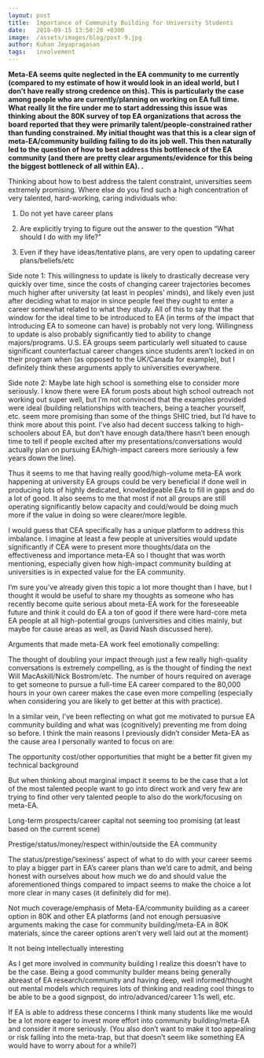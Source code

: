 ```yaml
---
layout: post
title:  Importance of Community Building for University Students
date:   2018-09-15 13:50:20 +0300
image:  /assets/images/blog/post-9.jpg
author: Kuhan Jeyapragasan
tags:   involvement
---
```


**Meta-EA seems quite neglected in the EA community to me currently (compared to my estimate of how it would look in an ideal world, but I don’t have really strong credence on this). This is particularly the case among people who are currently/planning on working on EA full time. What really lit the fire under me to start addressing this issue was thinking about the 80K survey of top EA organizations that across the board reported that they were primarily talent/people-constrained rather than funding constrained. My initial thought was that this is a clear sign of meta-EA/community building failing to do its job well. This then naturally led to the question of how to best address this bottleneck of the EA community (and there are pretty clear arguments/evidence for this being the biggest bottleneck of all within EA). .**

Thinking about how to best address the talent constraint, universities seem extremely promising. Where else do you find such a high concentration of very talented, hard-working, caring individuals who:

1) Do not yet have career plans

2) Are explicitly trying to figure out the answer to the question “What should I do with my life?” 

3) Even if they have ideas/tentative plans, are very open to updating career plans/beliefs/etc

 Side note 1: This willingness to update is likely to drastically decrease very quickly over time, since the costs of changing career trajectories becomes much higher after university (at least in peoples’ minds), and likely even just after deciding what to major in since people feel they ought to enter a career somewhat related to what they study. All of this to say that the window for the ideal time to be introduced to EA (in terms of the impact that introducing EA to someone can have) is probably not very long. Willingness to update is also probably significantly tied to ability to change majors/programs. U.S. EA groups seem particularly well situated to cause significant counterfactual career changes since students aren’t locked in on their program when (as opposed to the UK/Canada for example), but I definitely think these arguments apply to universities everywhere.

 Side note 2: Maybe late high school is something else to consider more seriously. I know there were EA forum posts about high school outreach not working out super well, but I’m not convinced that the examples provided were ideal (building relationships with teachers, being a teacher yourself, etc. seem more promising than some of the things SHIC tried, but I’d have to think more about this point. I’ve also had decent success talking to high-schoolers about EA, but don’t have enough data/there hasn’t been enough time to tell if people excited after my presentations/conversations would actually plan on pursuing EA/high-impact careers more seriously a few years down the line). 

Thus it seems to me that having really good/high-volume meta-EA work happening at university EA groups could be very beneficial if done well in producing lots of highly dedicated, knowledgeable EAs to fill in gaps and do a lot of good. It also seems to me that most if not all groups are still operating significantly below capacity and could/would be doing much more if the value in doing so were clearer/more legible.  

I would guess that CEA specifically has a unique platform to address this imbalance. I imagine at least a few people at universities would update significantly if CEA were to present more thoughts/data on the effectiveness and importance meta-EA so I thought that was worth mentioning, especially given how high-impact community building at universities is in expected value for the EA community. 

I’m sure you’ve already given this topic a lot more thought than I have, but I thought it would be useful to share my thoughts as someone who has recently become quite serious about meta-EA work for the foreseeable future and think it could do EA a ton of good if there were hard-core meta EA people at all high-potential groups (universities and cities mainly, but maybe for cause areas as well, as David Nash discussed here).

Arguments that made meta-EA work feel emotionally compelling:

The thought of doubling your impact through just a few really high-quality conversations is extremely compelling, as is the thought of finding the next Will MacAskill/Nick Bostrom/etc. The number of hours required on average to get someone to pursue a full-time EA career compared to the 80,000 hours in your own career makes the case even more compelling (especially when considering you are likely to get better at this with practice). 

In a similar vein, I’ve been reflecting on what got me motivated to pursue EA community building and what was (cognitively) preventing me from doing so before. I think the main reasons I previously didn’t consider Meta-EA as the cause area I personally wanted to focus on are:

The opportunity cost/other opportunities that might be a better fit given my technical background

But when thinking about marginal impact it seems to be the case that a lot of the most talented people want to go into direct work and very few are trying to find other very talented people to also do the work/focusing on meta-EA.

Long-term prospects/career capital not seeming too promising (at least based on the current scene)

Prestige/status/money/respect within/outside the EA community

The status/prestige/’sexiness’ aspect of what to do with your career seems to play a bigger part in EA’s career plans than we’d care to admit, and being honest with ourselves about how much we do and should value the aforementioned things compared to impact seems to make the choice a lot more clear in many cases (it definitely did for me).

Not much coverage/emphasis of Meta-EA/community building as a career option in 80K and other EA platforms (and not enough persuasive arguments making the case for community building/meta-EA in 80K materials, since the career options aren’t very well laid out at the moment)

It not being intellectually interesting

As I get more involved in community building I realize this doesn’t have to be the case. Being a good community builder means being generally abreast of EA research/community and having deep, well informed/thought out mental models which requires lots of thinking and reading cool things to be able to be a good signpost, do intro/advanced/career 1:1s well, etc.

If EA is able to address these concerns I think many students like me would be a lot more eager to invest more effort into community building/meta-EA and consider it more seriously. (You also don’t want to make it too appealing or risk falling into the meta-trap, but that doesn’t seem like something EA would have to worry about for a while?)